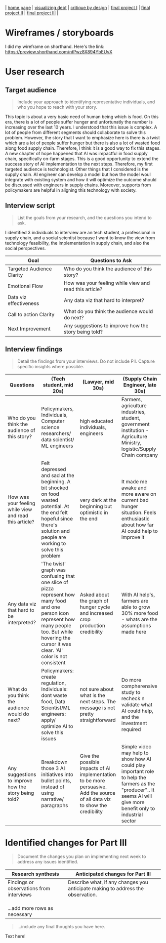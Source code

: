 | [home page](https://asuyanto.github.io/tswd-portfolio/) | [visualizing debt](visualizing-government-debt) | [critique by design](critique-by-design) | [final project I](final-project-part-one) | [final project II](final-project-part-two) | [final project III](final-project-part-three) |

# Wireframes / storyboards
I did my wireframe on shorthand. Here's the link: https://preview.shorthand.com/ntPwz8X894YbEUvX

# User research 

## Target audience
> Include your approach to identifying representative individuals, and who you hope to reach with your story.

This topic is about a very basic need of human being which is food. On this era, there is a lot of people suffer hunger and unfortunatly the number is increasing over the last 10 years. I understood that this issue is complex. A lot of people from different segments should collaborate to solve this problem. However, the story that I want to emphasize here is there is a twist which are a lot of people suffer hunger but there is also a lot of wasted food along food supply chain. Therefore, I think it is a good way to fix this stages.
A new chapter of hope happened that AI was impactful in food supply chain, specifically on-farm stages. This is a good opportunity to extend the success story of AI implementation to the next steps. Therefore, my first targeted audience is technologist. Other things that I considered is the supply chain. AI engineer can develop a model but how the model woul integrate with existing system and how it will optimize the outcome should be discussed with engineers in supply chains. Moreover, supports from policymakers are helpful in aligning this technology with society.

## Interview script
> List the goals from your research, and the questions you intend to ask.

I identified 3 individuals to interview are an tech student, a professional in supply chain, and a social scientist because I want to know the view from technology feasibility, the implementation in supply chain, and also the social perspectives.

| Goal | Questions to Ask |
|------|------------------|
|   Targeted Audience Clarity  | Who do you think the audience of this story? |
|   Emotional Flow   | How was your feeling while view and read this article? |
|   Data viz effectiveness   | Any data viz that hard to interpret? |
|   Call to action Clarity   | What do you think the audience would do next? |
|   Next Improvement   | Any suggestions to improve how the story being told? |


## Interview findings
> Detail the findings from your interviews.  Do not include PII.  Capture specific insights where possible.

| Questions               | (Tech student, mid 20s) | (Lawyer, mid 30s)| (Supply Chain Engineer, late 30s) |
|-------------------------|--------------------|--------------------|------------------|
| Who do you think the audience of this story? | Policymakers, Individuals, Computer science researchers/ data scientist/ ML engineers|high educated individuals, engineers| Farmers, agriculture industries, student, government institution - Agriculture Ministry, logistic/Supply Chain company |
| How was your feeling while view and read this article?| Felt depressed and sad at the beginning. A bit shocked on food wasted potential. At the end felt hopeful since there's solution and people are working to solve this problem|very dark at the beginning but optimistic in the end| It made me awake and more aware on current bad hunger situation. Feels enthusiastic about how far AI could help to improve it|
| Any data viz that hard to be interpreted? |'The twist' graph was confusing that one slice of pizza represent how many food and one person icon represent how many people too. But while hovering the cursor it was clear. 'AI' color is not consistent| Asked about the graph of hunger cycle and increased crop production credibility |With AI help's, farmers are able to grow 30% more food - whats are the assumptions made here|
| What do you think the audience would do next? | Policymakers: create regulation, Individuals: dont waste food, Data Scientist/ML engineers: apply/ optimize AI to solve this issues | not sure about what is the next steps. The message is not pretty straightforward |Do more compherensive study to recheck n validate what AI could help, and the investment required|
| Any suggestions to improve how the story being told? | Breakdown those 3 AI initiatives into bullet points, instead of using narrative/ paragraphs | Give the possible impacts of AI implementation to be more persuasive. Add the source of all data viz to show the credibility |Simple video may help to show how AI could play important role to help the farmers as the "producer".. It seems AI will give more benefit only to industrial sector|

# Identified changes for Part III
> Document the changes you plan on implementing next week to address any issues identified.  


| Research synthesis                       | Anticipated changes for Part III                                                |
|------------------------------------------|---------------------------------------------------------------------------------|
| Findings or observations from interviews | Describe what, if any changes you anticipate making to address the observation. |
|                                          |                                                                                 |
|                                          |                                                                                 |
|                                          |                                                                                 |
| ...add more rows as necessary            |                                                                                 |

> ...include any final thoughts you have here. 

Text here!

